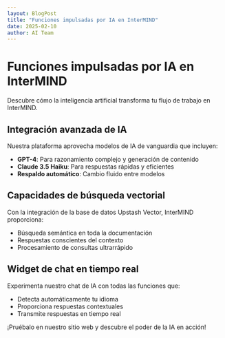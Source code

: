 ```yaml
---
layout: BlogPost
title: "Funciones impulsadas por IA en InterMIND"
date: 2025-02-10
author: AI Team
---
```


# Funciones impulsadas por IA en InterMIND

Descubre cómo la inteligencia artificial transforma tu flujo de trabajo en InterMIND.

## Integración avanzada de IA

Nuestra plataforma aprovecha modelos de IA de vanguardia que incluyen:

- **GPT-4**: Para razonamiento complejo y generación de contenido
- **Claude 3.5 Haiku**: Para respuestas rápidas y eficientes
- **Respaldo automático**: Cambio fluido entre modelos

## Capacidades de búsqueda vectorial

Con la integración de la base de datos Upstash Vector, InterMIND proporciona:

- Búsqueda semántica en toda la documentación
- Respuestas conscientes del contexto
- Procesamiento de consultas ultrarrápido

## Widget de chat en tiempo real

Experimenta nuestro chat de IA con todas las funciones que:

- Detecta automáticamente tu idioma
- Proporciona respuestas contextuales
- Transmite respuestas en tiempo real

¡Pruébalo en nuestro sitio web y descubre el poder de la IA en acción!